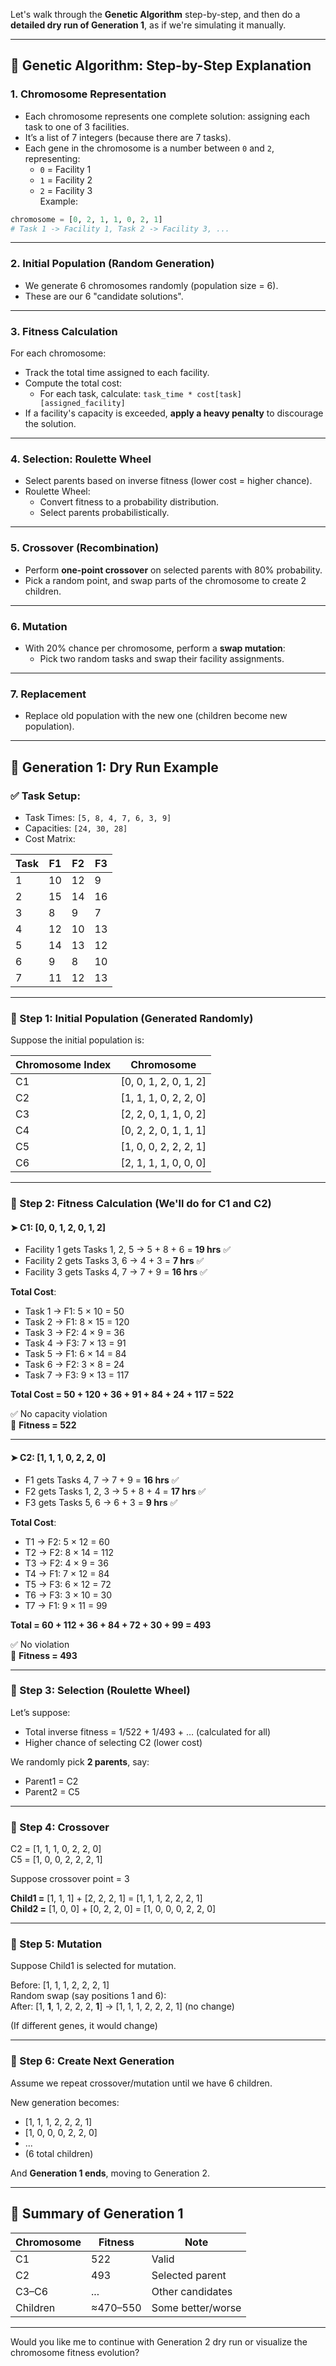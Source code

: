 Let's walk through the **Genetic Algorithm** step-by-step, and then do a **detailed dry run of Generation 1**, as if we're simulating it manually.

---

## 🔁 Genetic Algorithm: Step-by-Step Explanation

### 1. **Chromosome Representation**
- Each chromosome represents one complete solution: assigning each task to one of 3 facilities.
- It’s a list of 7 integers (because there are 7 tasks).
- Each gene in the chromosome is a number between `0` and `2`, representing:
  - `0` = Facility 1
  - `1` = Facility 2
  - `2` = Facility 3  
Example:
```python
chromosome = [0, 2, 1, 1, 0, 2, 1]
# Task 1 -> Facility 1, Task 2 -> Facility 3, ...
```

---

### 2. **Initial Population (Random Generation)**
- We generate 6 chromosomes randomly (population size = 6).
- These are our 6 "candidate solutions".

---

### 3. **Fitness Calculation**
For each chromosome:
- Track the total time assigned to each facility.
- Compute the total cost:
  - For each task, calculate: `task_time * cost[task][assigned_facility]`
- If a facility's capacity is exceeded, **apply a heavy penalty** to discourage the solution.

---

### 4. **Selection: Roulette Wheel**
- Select parents based on inverse fitness (lower cost = higher chance).
- Roulette Wheel:
  - Convert fitness to a probability distribution.
  - Select parents probabilistically.

---

### 5. **Crossover (Recombination)**
- Perform **one-point crossover** on selected parents with 80% probability.
- Pick a random point, and swap parts of the chromosome to create 2 children.

---

### 6. **Mutation**
- With 20% chance per chromosome, perform a **swap mutation**:
  - Pick two random tasks and swap their facility assignments.

---

### 7. **Replacement**
- Replace old population with the new one (children become new population).

---

## 🧪 Generation 1: Dry Run Example

### ✅ Task Setup:
- Task Times: `[5, 8, 4, 7, 6, 3, 9]`
- Capacities: `[24, 30, 28]`
- Cost Matrix:

| Task | F1 | F2 | F3 |
|------|----|----|----|
| 1    | 10 | 12 |  9 |
| 2    | 15 | 14 | 16 |
| 3    |  8 |  9 |  7 |
| 4    | 12 | 10 | 13 |
| 5    | 14 | 13 | 12 |
| 6    |  9 |  8 | 10 |
| 7    | 11 | 12 | 13 |

---

### 👥 Step 1: Initial Population (Generated Randomly)
Suppose the initial population is:

| Chromosome Index | Chromosome                 |
|------------------|----------------------------|
| C1               | [0, 0, 1, 2, 0, 1, 2]       |
| C2               | [1, 1, 1, 0, 2, 2, 0]       |
| C3               | [2, 2, 0, 1, 1, 0, 2]       |
| C4               | [0, 2, 2, 0, 1, 1, 1]       |
| C5               | [1, 0, 0, 2, 2, 2, 1]       |
| C6               | [2, 1, 1, 1, 0, 0, 0]       |

---

### 📏 Step 2: Fitness Calculation (We'll do for C1 and C2)

#### ➤ C1: [0, 0, 1, 2, 0, 1, 2]
- Facility 1 gets Tasks 1, 2, 5 → 5 + 8 + 6 = **19 hrs** ✅
- Facility 2 gets Tasks 3, 6 → 4 + 3 = **7 hrs** ✅
- Facility 3 gets Tasks 4, 7 → 7 + 9 = **16 hrs** ✅

**Total Cost**:
- Task 1 → F1: 5 × 10 = 50  
- Task 2 → F1: 8 × 15 = 120  
- Task 3 → F2: 4 × 9 = 36  
- Task 4 → F3: 7 × 13 = 91  
- Task 5 → F1: 6 × 14 = 84  
- Task 6 → F2: 3 × 8 = 24  
- Task 7 → F3: 9 × 13 = 117  

**Total Cost = 50 + 120 + 36 + 91 + 84 + 24 + 117 = 522**

✅ No capacity violation  
🔁 **Fitness = 522**

---

#### ➤ C2: [1, 1, 1, 0, 2, 2, 0]
- F1 gets Tasks 4, 7 → 7 + 9 = **16 hrs** ✅
- F2 gets Tasks 1, 2, 3 → 5 + 8 + 4 = **17 hrs** ✅
- F3 gets Tasks 5, 6 → 6 + 3 = **9 hrs** ✅

**Total Cost**:
- T1 → F2: 5 × 12 = 60  
- T2 → F2: 8 × 14 = 112  
- T3 → F2: 4 × 9 = 36  
- T4 → F1: 7 × 12 = 84  
- T5 → F3: 6 × 12 = 72  
- T6 → F3: 3 × 10 = 30  
- T7 → F1: 9 × 11 = 99  

**Total = 60 + 112 + 36 + 84 + 72 + 30 + 99 = 493**

✅ No violation  
🔁 **Fitness = 493**

---

### 🎯 Step 3: Selection (Roulette Wheel)

Let’s suppose:
- Total inverse fitness = 1/522 + 1/493 + … (calculated for all)
- Higher chance of selecting C2 (lower cost)

We randomly pick **2 parents**, say:
- Parent1 = C2
- Parent2 = C5

---

### 🔀 Step 4: Crossover

C2 = [1, 1, 1, 0, 2, 2, 0]  
C5 = [1, 0, 0, 2, 2, 2, 1]

Suppose crossover point = 3

**Child1 =** [1, 1, 1] + [2, 2, 2, 1] = [1, 1, 1, 2, 2, 2, 1]  
**Child2 =** [1, 0, 0] + [0, 2, 2, 0] = [1, 0, 0, 0, 2, 2, 0]

---

### 🧬 Step 5: Mutation

Suppose Child1 is selected for mutation.

Before: [1, 1, 1, 2, 2, 2, 1]  
Random swap (say positions 1 and 6):  
After: [1, **1**, 1, 2, 2, 2, **1**] → [1, 1, 1, 2, 2, 2, 1] (no change)

(If different genes, it would change)

---

### 👶 Step 6: Create Next Generation

Assume we repeat crossover/mutation until we have 6 children.

New generation becomes:
- [1, 1, 1, 2, 2, 2, 1]
- [1, 0, 0, 0, 2, 2, 0]
- ...
- (6 total children)

And **Generation 1 ends**, moving to Generation 2.

---

## 🧠 Summary of Generation 1

| Chromosome | Fitness | Note               |
|------------|---------|--------------------|
| C1         | 522     | Valid              |
| C2         | 493     | Selected parent    |
| C3–C6      | ...     | Other candidates   |
| Children   | ≈470–550| Some better/worse  |

---

Would you like me to continue with Generation 2 dry run or visualize the chromosome fitness evolution?
